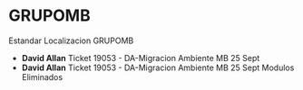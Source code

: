 # GRUPOMB
Estandar Localizacion GRUPOMB

* **David Allan** Ticket 19053 - DA-Migracion Ambiente MB 25 Sept
* **David Allan** Ticket 19053 - DA-Migracion Ambiente MB 25 Sept Modulos Eliminados 
